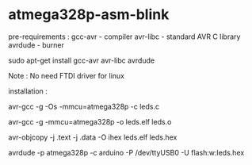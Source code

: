 # atmega328p-asm-blink

pre-requirements :
gcc-avr - compiler
avr-libc - standard AVR C library
avrdude - burner

sudo apt-get install gcc-avr avr-libc avrdude

Note : No need FTDI driver for linux

installation :

avr-gcc -g -Os -mmcu=atmega328p -c leds.c

avr-gcc -g -mmcu=atmega328p -o leds.elf leds.o

avr-objcopy -j .text -j .data -O ihex leds.elf leds.hex

avrdude -p atmega328p -c arduino -P /dev/ttyUSB0 -U flash:w:leds.hex
